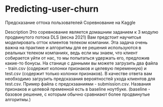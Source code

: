 # Predicting-user-churn
Предсказание оттока пользователей
Соревнование на Kaggle

Description
Это соревнование является домашним заданием к 3 модулю продвинутого потока DLS (весна 2021) Вам предстоит научитсья моделировать отток клиентов телеком компании. Эта задача очень важна на практике и алгоритмы для ее решения используются в реальных телеком компаниях, ведь если мы знаем, что клиент собирается уйти от нас, то мы попытаться удержать его, предложив какие-то бонусы. На станице с данными вы можете загрузить два файла - train.csv (содержит колонки признаков и целевую переменную) и test.csv (содержит только колонки признаков). В качестве ответа вам необходимо загрузить предсказания вероятностей ухода клиентов для test.csv. Пример файла с предскзааниями - submission.csv. Названия признаков и целевой пременной есть в baseline ноутбуке. (baseline - базовое решение, с которым обычно сравниают более продвинутые алгоритмы.)
